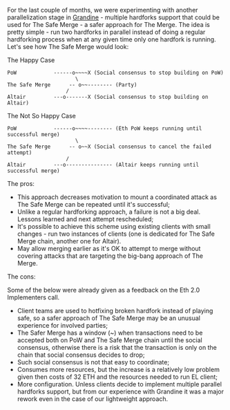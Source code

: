 For the last couple of months, we were experimenting with another parallelization stage in [Grandine](https://github.com/sifraitech/grandine) - multiple hardforks support that could be used for The Safe Merge - a safer approach for The Merge. The idea is pretty simple - run two hardforks in parallel instead of doing a regular hardforking process when at any given time only one hardfork is running. Let's see how The Safe Merge would look:

The Happy Case

```
PoW            ------o~~~~X (Social consensus to stop building on PoW)
                      \
The Safe Merge      -- o~~-------- (Party)
                   /
Altair         ---o-------X (Social consensus to stop building on Altair)
```

The Not So Happy Case

```
PoW            ------o~~~~-------- (Eth PoW keeps running until successful merge)
                      \
The Safe Merge      -- o~~X (Social consensus to cancel the failed attempt)
                   /
Altair         ---o--------------- (Altair keeps running until successful merge)
```

The pros:

* This approach decreases motivation to mount a coordinated attack as The Safe Merge can be repeated until it's successful;
* Unlike a regular hardforking approach, a failure is not a big deal. Lessons learned and next attempt rescheduled;
* It's possible to achieve this scheme using existing clients with small changes - run two instances of clients (one is dedicated for The Safe Merge chain, another one for Altair).
* May allow merging earlier as it's OK to attempt to merge without covering attacks that are targeting the big-bang approach of The Merge.

The cons:

Some of the below were already given as a feedback on the Eth 2.0 Implementers call.

* Client teams are used to hotfixing broken hardfork instead of playing safe, so a safer approach of The Safe Merge may be an unusual experience for involved parties;
* The Safer Merge has a window (~) when transactions need to be accepted both on PoW and The Safe Merge chain until the social consensus, otherwise there is a risk that the transaction is only on the chain that social consensus decides to drop;
* Such social consensus is not that easy to coordinate;    
* Consumes more resources, but the increase is a relatively low problem given then costs of 32 ETH and the resources needed to run EL client;
* More configuration. Unless clients decide to implement multiple parallel hardforks support, but from our experience with Grandine it was a major rework even in the case of our lightweight approach.

